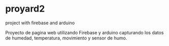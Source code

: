 # proyard2
project with firebase and arduino

Proyecto de pagina web utilizando Firebase y arduino capturando los datos de humedad, temperatura, movimiento y sensor de humo.
